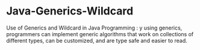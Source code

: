 # Java-Generics-Wildcard
Use of Generics and Wildcard in Java Programming : y using generics, programmers can implement generic algorithms that work on collections of different types, can be customized, and are type safe and easier to read.

